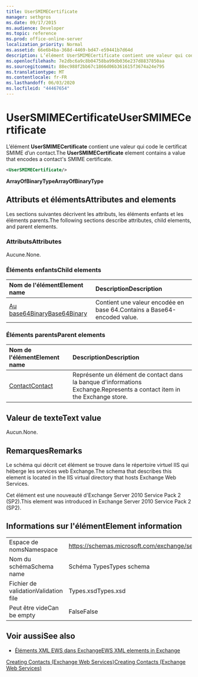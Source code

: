 ```yaml
---
title: UserSMIMECertificate
manager: sethgros
ms.date: 09/17/2015
ms.audience: Developer
ms.topic: reference
ms.prod: office-online-server
localization_priority: Normal
ms.assetid: 66e6b4ba-368d-4469-bd47-e59441b7d64d
description: L’élément UserSMIMECertificate contient une valeur qui code le certificat SMIME d’un contact.
ms.openlocfilehash: 7e2dbc6a9c8b04758ba99db036e237d8837850aa
ms.sourcegitcommit: 88ec988f2bb67c1866d06b361615f3674a24e795
ms.translationtype: MT
ms.contentlocale: fr-FR
ms.lasthandoff: 06/03/2020
ms.locfileid: "44467654"
---
```

# <a name="usersmimecertificate"></a><span data-ttu-id="55468-103">UserSMIMECertificate</span><span class="sxs-lookup"><span data-stu-id="55468-103">UserSMIMECertificate</span></span>

<span data-ttu-id="55468-104">L’élément **UserSMIMECertificate** contient une valeur qui code le certificat SMIME d’un contact.</span><span class="sxs-lookup"><span data-stu-id="55468-104">The **UserSMIMECertificate** element contains a value that encodes a contact's SMIME certificate.</span></span> 
  
```XML
<UserSMIMECertificate/>
```

 <span data-ttu-id="55468-105">**ArrayOfBinaryType**</span><span class="sxs-lookup"><span data-stu-id="55468-105">**ArrayOfBinaryType**</span></span>
## <a name="attributes-and-elements"></a><span data-ttu-id="55468-106">Attributs et éléments</span><span class="sxs-lookup"><span data-stu-id="55468-106">Attributes and elements</span></span>

<span data-ttu-id="55468-107">Les sections suivantes décrivent les attributs, les éléments enfants et les éléments parents.</span><span class="sxs-lookup"><span data-stu-id="55468-107">The following sections describe attributes, child elements, and parent elements.</span></span>
  
### <a name="attributes"></a><span data-ttu-id="55468-108">Attributs</span><span class="sxs-lookup"><span data-stu-id="55468-108">Attributes</span></span>

<span data-ttu-id="55468-109">Aucune.</span><span class="sxs-lookup"><span data-stu-id="55468-109">None.</span></span>
  
### <a name="child-elements"></a><span data-ttu-id="55468-110">Éléments enfants</span><span class="sxs-lookup"><span data-stu-id="55468-110">Child elements</span></span>

|<span data-ttu-id="55468-111">**Nom de l'élément**</span><span class="sxs-lookup"><span data-stu-id="55468-111">**Element name**</span></span>|<span data-ttu-id="55468-112">**Description**</span><span class="sxs-lookup"><span data-stu-id="55468-112">**Description**</span></span>|
|:-----|:-----|
|[<span data-ttu-id="55468-113">Au base64Binary</span><span class="sxs-lookup"><span data-stu-id="55468-113">Base64Binary</span></span>](base64binary.md) <br/> |<span data-ttu-id="55468-114">Contient une valeur encodée en base 64.</span><span class="sxs-lookup"><span data-stu-id="55468-114">Contains a Base64-encoded value.</span></span>  <br/> |
   
### <a name="parent-elements"></a><span data-ttu-id="55468-115">Éléments parents</span><span class="sxs-lookup"><span data-stu-id="55468-115">Parent elements</span></span>

|<span data-ttu-id="55468-116">**Nom de l'élément**</span><span class="sxs-lookup"><span data-stu-id="55468-116">**Element name**</span></span>|<span data-ttu-id="55468-117">**Description**</span><span class="sxs-lookup"><span data-stu-id="55468-117">**Description**</span></span>|
|:-----|:-----|
|[<span data-ttu-id="55468-118">Contact</span><span class="sxs-lookup"><span data-stu-id="55468-118">Contact</span></span>](contact.md) <br/> |<span data-ttu-id="55468-119">Représente un élément de contact dans la banque d'informations Exchange.</span><span class="sxs-lookup"><span data-stu-id="55468-119">Represents a contact item in the Exchange store.</span></span>  <br/> |
   
## <a name="text-value"></a><span data-ttu-id="55468-120">Valeur de texte</span><span class="sxs-lookup"><span data-stu-id="55468-120">Text value</span></span>

<span data-ttu-id="55468-121">Aucun.</span><span class="sxs-lookup"><span data-stu-id="55468-121">None.</span></span>
  
## <a name="remarks"></a><span data-ttu-id="55468-122">Remarques</span><span class="sxs-lookup"><span data-stu-id="55468-122">Remarks</span></span>

<span data-ttu-id="55468-123">Le schéma qui décrit cet élément se trouve dans le répertoire virtuel IIS qui héberge les services web Exchange.</span><span class="sxs-lookup"><span data-stu-id="55468-123">The schema that describes this element is located in the IIS virtual directory that hosts Exchange Web Services.</span></span>
  
<span data-ttu-id="55468-124">Cet élément est une nouveauté d'Exchange Server 2010 Service Pack 2 (SP2).</span><span class="sxs-lookup"><span data-stu-id="55468-124">This element was introduced in Exchange Server 2010 Service Pack 2 (SP2).</span></span>
  
## <a name="element-information"></a><span data-ttu-id="55468-125">Informations sur l'élément</span><span class="sxs-lookup"><span data-stu-id="55468-125">Element information</span></span>

|||
|:-----|:-----|
|<span data-ttu-id="55468-126">Espace de noms</span><span class="sxs-lookup"><span data-stu-id="55468-126">Namespace</span></span>  <br/> |https://schemas.microsoft.com/exchange/services/2006/types  <br/> |
|<span data-ttu-id="55468-127">Nom du schéma</span><span class="sxs-lookup"><span data-stu-id="55468-127">Schema name</span></span>  <br/> |<span data-ttu-id="55468-128">Schéma Types</span><span class="sxs-lookup"><span data-stu-id="55468-128">Types schema</span></span>  <br/> |
|<span data-ttu-id="55468-129">Fichier de validation</span><span class="sxs-lookup"><span data-stu-id="55468-129">Validation file</span></span>  <br/> |<span data-ttu-id="55468-130">Types.xsd</span><span class="sxs-lookup"><span data-stu-id="55468-130">Types.xsd</span></span>  <br/> |
|<span data-ttu-id="55468-131">Peut être vide</span><span class="sxs-lookup"><span data-stu-id="55468-131">Can be empty</span></span>  <br/> |<span data-ttu-id="55468-132">False</span><span class="sxs-lookup"><span data-stu-id="55468-132">False</span></span>  <br/> |
   
## <a name="see-also"></a><span data-ttu-id="55468-133">Voir aussi</span><span class="sxs-lookup"><span data-stu-id="55468-133">See also</span></span>



- [<span data-ttu-id="55468-134">Éléments XML EWS dans Exchange</span><span class="sxs-lookup"><span data-stu-id="55468-134">EWS XML elements in Exchange</span></span>](ews-xml-elements-in-exchange.md)


[<span data-ttu-id="55468-135">Creating Contacts (Exchange Web Services)</span><span class="sxs-lookup"><span data-stu-id="55468-135">Creating Contacts (Exchange Web Services)</span></span>](https://msdn.microsoft.com/library/4845917e-70d1-481c-bbd7-011ec6571789%28Office.15%29.aspx)

